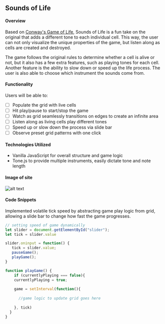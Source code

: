 
## Sounds of Life
#### Overview
Based on [Conway's Game of Life](https://en.wikipedia.org/wiki/Conway%27s_Game_of_Life), Sounds of Life is a fun take on the original that adds a different tone to each individual cell. This way, the user can not only visualize the unique properties of the game, but listen along as cells are created and destroyed.

The game follows the original rules to determine whether a cell is alive or not, but it also has a few extra features, such as playing tones for each cell. Another feature is the ability to slow down or speed up the life process. The user is also able to choose which instrument the sounds come from.

#### Functionality
Users will be able to:

- [ ] Populate the grid with live cells
- [ ] Hit play/pause to start/stop the game
- [ ] Watch as grid seamlessly transitions on edges to create an infinite area
- [ ] Listen along as living cells play different tones
- [ ] Speed up or slow down the process via slide bar
- [ ] Observe preset grid patterns with one click

#### Technologies Utilized
 * Vanilla JavaScript for overall structure and game logic
 * Tone.js to provide multiple instruments, easily dictate tone and note length

#### Image of site 
![alt text](https://preview.ibb.co/itOiYV/Screen-Shot-2018-11-07-at-10-01-58-PM.png)

#### Code Snippets
Implemented volatile tick speed by abstracting game play logic from grid, allowing a slide bar to change how fast the game progresses.
``` javascript
// setting speed of game dynamically
let slider = document.getElementById("slider");
let tick = slider.value

slider.oninput = function() {
   tick = slider.value;
   pauseGame();
   playGame();
}

function playGame() {
    if (currentlyPlaying === false){
    currentlyPlaying = true;
    
    game = setInterval(function(){
    
      //game logic to update grid goes here
    
    }, tick)
  }
}
```
